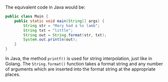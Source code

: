 The equivalent code in Java would be:

```java
public class Main {
    public static void main(String[] args) {
        String str = "Mary had a %s lamb";
        String txt = "little";
        String out = String.format(str, txt);
        System.out.println(out);
    }
}
```

In Java, the method `printf()` is used for string interpolation, just like in Golang. The `String.format()` function takes a format string and any number of arguments which are inserted into the format string at the appropriate places.

